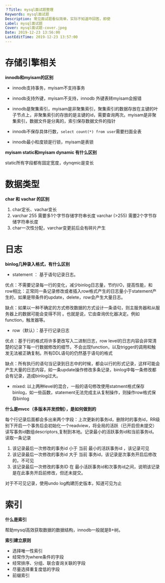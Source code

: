 ```yaml
---
？Title: mysql面试题整理
Keywords: mysql面试题
Description: 常见面试题看似简单，实际不知道咋回答，即使
Label: mysql面试题
Cover: mysql面试题-cover.jpeg
Date: 2019-12-23 13:56:00
LastEditTime: 2019-12-23 13:57:00
---
```


# 存储引擎相关

**innodb和myisam的区别**

- innodb支持事务，myisam不支持事务

- innodb支持外键，myisam不支持，innodb 外键表转myisam会报错

- innodb是聚集索引，myisam是非聚集索引，聚集索引的数据存放在主键的叶子节点上，非聚集索引的存放的是主键的id，需要查询两次。myisam是非聚集索引，数据文件是分离的，索引保存数据文件的指针

- innodb不保存具体行数，`select count(*) from user`需要扫面全表
- innodb最小粒度锁是行锁，myisam是表锁

**myisam static和myisam dynamic 有什么区别**

static所有字段都有固定宽度，dynqmic是变长

# 数据类型

**char 和 vachar 的区别**

1. char定长、vachar变长
2. varchar 255 需要多1个字节存储字符串长度 varchar (>255) 需要2个字节存储字符串长度
3. char一次性分配，varchar变更前后会有碎片产生



# 日志

**binlog几种录入格式，有什么区别**

- statement ： 基于语句记录日志。

优点：不需要记录每一行的变化，减少binlog日志量，节约I/O，提高性能，和row相比：正常同一条记录修改或者插入row格式产生的日志量小于statement产生的，如果是带条件的update，delete，row会产生大量日志。

缺点：如果以一种不确定的方式修改数据的方式设计一条语句，则主服务器和从服务器上的数据可能会变得不同 。也就是说，它由查询优化器决定。例如function，触发器等。

- row（默认）：基于行记录日志

优点：基于行的格式将许多更改写入二进制日志，row level的日志内容会非常清楚的记录下每一行数据修改的细节，不会出现function，以及trigger的调用和触发无法被正确复制。所有DDL语句的仍然基于语句的格式

缺点：所有执行的语句当记录到日志中的时候，都会以行的形式记录，这样可能会产生大量的日志内容，如一条update操作修改多条记录，binlog中每一条修改都会有记录，造成binlog过大。

- mixed: 以上两种level的混合，一般的语句修改使用statment格式保存binlog，如一些函数，statement无法完成主从复制操作，则操作row格式保存binlog

**什么是mvcc（多版本并发控制），是如何做到的**

每个行记录后面都会多出来两个字段：上次更新的事务id，删除时的事务id，RR级别下开启一个事务后会初始化一个readview，将全局的活跃（已开启但未提交）读写事务id数组descriptors,复制到本地。记录最小的活跃事务id和当前事务id。读取一条记录

1. 该记录最后一次修改的事务id 小于 当前 最小的活跃事务id ，该记录可见
2. 该记录最后一次修改的事务id 大于 当前 事务id，该记录是次事务开启后修改的，不可见
3. 该记录最后一次修改的事务ID 在 最小活跃事务id和次事务id之间，说明该记录是在此事务开启前修改，但还未提交。

对于不可见记录，使用undo log构建历史版本，知道可见为止

# 索引

**什么是索引**

帮助mysql高效获取数据的数据结构，innodb一般就是B+树。

**索引建立原则**

- 选择唯一性索引
- 经常作为where条件的字段
- 经常排序、分组、联合查询关联的字段
- 尽量选择重复度低的字段
- 前缀索引




